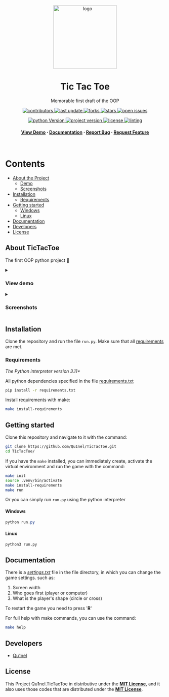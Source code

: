 <div align="center">
  <img src="https://github.com/Qu1nel/TicTacToe/blob/git-page/git-source/tictactoe_logo.png" alt="logo" width="200px" height="auto" />
  <h1>Tic Tac Toe</h1>

  <p>
    Memorable first draft of the OOP
  </p>

<!-- Badges -->
<p>
  <a href="https://github.com/Qu1nel/TicTacToe/graphs/contributors">
    <img src="https://img.shields.io/github/contributors/Qu1nel/TicTacToe" alt="contributors" />
  </a>
  <a href="https://github.com/Qu1nel/TicTacToe/commits/main">
    <img src="https://img.shields.io/github/last-commit/Qu1nel/TicTacToe" alt="last update" />
  </a>
  <a href="https://github.com/Qu1nel/TicTacToe/network/members">
    <img src="https://img.shields.io/github/forks/Qu1nel/TicTacToe" alt="forks" />
  </a>
  <a href="https://github.com/Qu1nel/TicTacToe/stargazers">
    <img src="https://img.shields.io/github/stars/Qu1nel/TicTacToe" alt="stars" />
  </a>
  <a href="https://github.com/Qu1nel/TicTacToe/issues/">
    <img src="https://img.shields.io/github/issues/Qu1nel/TicTacToe" alt="open issues" />
  </a>
</p>

<p>
  <a href="https://www.python.org/downloads/release/python-3110/" >
    <img src="https://img.shields.io/badge/Python-3.11%2B-blueviolet" alt="python Version" />
  <a>
  <a href="https://github.com/Qu1nel/TicTacToe/releases/">
    <img src="https://img.shields.io/github/v/release/Qu1nel/TicTacToe" alt="project version" />
  <a>
  <a href="https://github.com/Qu1nel/TicTacToe/blob/main/LICENSE">
    <img src="https://img.shields.io/github/license/Qu1nel/TicTacToe?color=g" alt="license" />
  </a>
  <a href="">
    <img src="https://img.shields.io/github/actions/workflow/status/Qu1nel/TicTacToe/python_linting.yml" alt="linting" />
  </a>
</p>
  
<h4>
  <a href="#view-demo">View Demo</a>
  <span> · </span>
  <a href="#documentation">Documentation</a>
  <span> · </span>
  <a href="https://github.com/Qu1nel/TicTacToe/issues/">Report Bug</a>
  <span> · </span>
  <a href="https://github.com/Qu1nel/TicTacToe/issues/">Request Feature</a>
</h4>
</div>

<br />

<!-- Table of Contents -->
# Contents

- [About the Project](#about-tictactoe)
  * [Demo](#view-demo)
  * [Screenshots](#screenshots)
- [Installation](#installation)
  * [Requirements](#requirements)
- [Getting started](#getting-started)
  * [Windows](#windows)
  * [Linux](#linux)
- [Documentation](#documentation)
- [Developers](#developers)
- [License](#license)

## About TicTacToe

The first OOP python project 💜

<details>
  <summary><h3 id="view-demo">View demo</h3></summary>
  <div align="center">
    <img src="https://github.com/Qu1nel/TicTacToe/blob/git-page/git-source/view_demo.gif" alt="gif_demo" width="500px" />
  </div>
</details>

<details>
  <summary><h3 id="screenshots">Screenshots</h3></summary>
  <div align="center">
    <img src="https://github.com/Qu1nel/TicTacToe/blob/git-page/git-source/preview_1.png" alt="preview_1" width="350px" />
    <img src="https://github.com/Qu1nel/TicTacToe/blob/git-page/git-source/preview_2.png" alt="preview_2" width="350px" />
  </div>
</details>

## Installation

Clone the repository and run the file `run.py`.
Make sure that all [requirements](#requirements) are met.


### Requirements

_The Python interpreter version 3.11+_

All python dependencies specified in the file [requirements.txt](./requirements.txt)

```bash
pip install -r requirements.txt
```

Install requirements with make:

```bash
make install-requirements
```

## Getting started

Clone this repository and navigate to it with the command:

```bash
git clone https://github.com/Qu1nel/TicTacToe.git
cd TicTacToe/
```

If you have the `make` installed, you can immediately create, activate the virtual environment and run the game with the command:

```bash
make init
source .venv/bin/activate
make install-requirements
make run
```

Or you can simply run `run.py` using the python interpreter

#### Windows

```powershell
python run.py
```

#### Linux

```bash
python3 run.py
```

## Documentation

There is a <u>*[settings.txt](./src/settings.txt)*</u> file in the file directory, in which you can change the game settings. such as:

1. Screen width
2. Who goes first (player or computer)
3. What is the player's shape (circle or cross)

To restart the game you need to press '**R**'

For full help with make commands, you can use the command:

```bash
make help
```

## Developers

- [Qu1nel](https://github.com/Qu1nel)

## License

This Project Qu1nel.TicTacToe in distributive under the **[MIT License](./LICENSE)**, and it also uses those codes that are distributed under the **[MIT License](./LICENSE)**.
